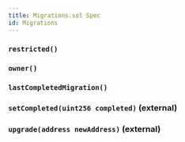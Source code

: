```yaml
---
title: Migrations.sol Spec
id: Migrations
---
```






### `restricted()`






### `owner()`
### `lastCompletedMigration()`

### `setCompleted(uint256 completed)` (external)








### `upgrade(address newAddress)` (external)









